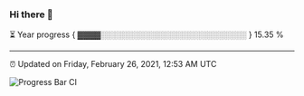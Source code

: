 ### Hi there 👋

⏳ Year progress { ▓▓▓▓░░░░░░░░░░░░░░░░░░░░░░░░░░ } 15.35 %

---

⏰ Updated on Friday, February 26, 2021, 12:53 AM UTC

![Progress Bar CI](https://github.com/arthurbuhl/arthurbuhl/workflows/Progress%20Bar%20CI/badge.svg)
